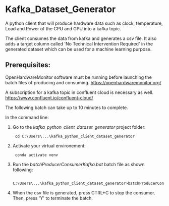 # Kafka_Dataset_Generator

A python client that will produce hardware data such as clock, temperature, Load and Power of the CPU and GPU into a kafka topic.
  
The client consumes the data from kafka and generates a csv file. It also adds a target column called 'No Technical Intervention Required' in the generated dataset which can be used for a machine learning purpose.


##  Prerequisites:

   OpenHardwareMonitor software must be running before launching the batch files of producing and consuming.
   https://openhardwaremonitor.org/

   A subscription for a kafka topic in confluent cloud is necessary as well. 
   https://www.confluent.io/confluent-cloud/


  The following batch can take up to 10 minutes to complete.

  In the command line:

  1. Go to the *kafka_python_client_dataset_generator* project folder:
          
          cd C:\Users\...\kafka_python_client_dataset_generator
  
  2. Activate your virtual environement:
  
          conda activate venv
  
  3. Run the *batchProducerConsumerKafka.bat* batch file as shown following: 
    
          C:\Users\...\kafka_python_client_dataset_generator>batchProducerConsumerKafka.bat
  
  4. When the csv file is generated, press CTRL+C to stop the consumer. Then, press 'Y' to terminate the batch.
